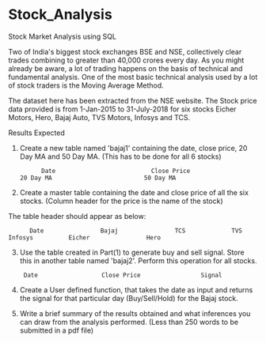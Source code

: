 # Stock_Analysis

Stock Market Analysis using SQL

Two of India's biggest stock exchanges BSE and NSE, collectively clear trades combining to greater than 40,000 crores every day. As you might already be aware, a lot of trading happens on the basis of technical and fundamental analysis.
One of the most basic technical analysis used by a lot of stock traders is the Moving Average Method. 

The dataset here has been extracted from the NSE website. The Stock price data provided is from 1-Jan-2015 to 31-July-2018 for six stocks Eicher Motors, Hero, Bajaj Auto, TVS Motors, Infosys and TCS.

Results Expected
1. Create a new table named 'bajaj1' containing the date, close price, 20 Day MA and 50 Day MA. (This has to be done for all 6 stocks)

             Date            	            Close Price             	              20 Day MA           	             50 Day MA               
 
2. Create a master table containing the date and close price of all the six stocks. (Column header for the price is the name of the stock)

The table header should appear as below:

          Date         	      Bajaj        	       TCS      	   TVS      	     Infosys   	      Eicher       	        Hero         
 
3. Use the table created in Part(1) to generate buy and sell signal. Store this in another table named 'bajaj2'. Perform this operation for all stocks.

        Date      	          Close Price       	      Signal        
 
4. Create a User defined function, that takes the date as input and returns the signal for that particular day (Buy/Sell/Hold) for the Bajaj stock.

5. Write a brief summary of the results obtained and what inferences you can draw from the analysis performed. (Less than 250 words to be submitted in a pdf file)
